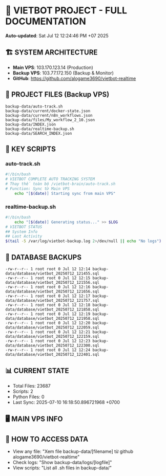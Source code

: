 # 🤖 VIETBOT PROJECT - FULL DOCUMENTATION
**Auto-updated**: Sat Jul 12 12:24:46 PM +07 2025

## 🏗️ SYSTEM ARCHITECTURE
- **Main VPS**: 103.170.123.14 (Production)
- **Backup VPS**: 103.77.172.150 (Backup & Monitor)
- **GitHub**: https://github.com/alogame3690/vietbot-realtime

## 📁 PROJECT FILES (Backup VPS)
```
backup-data/auto-track.sh
backup-data/current/docker-state.json
backup-data/current/n8n_workflows.json
backup-data/files/My_workflow_2_10.json
backup-data/INDEX.json
backup-data/realtime-backup.sh
backup-data/SEARCH_INDEX.json
```

## 🔧 KEY SCRIPTS
### auto-track.sh
```bash
#!/bin/bash
# VIETBOT COMPLETE AUTO TRACKING SYSTEM
# Thay thế toàn bộ /vietbot-brain/auto-track.sh
# Function: Sync từ Main VPS
    echo "[$(date)] Starting sync from main VPS"
```
### realtime-backup.sh
```bash
#!/bin/bash
    echo "[$(date)] Generating status..." >> $LOG
# VIETBOT STATUS
## System Info
## Last Activity
$(tail -5 /var/log/vietbot-backup.log 2>/dev/null || echo "No logs")
```

## 💾 DATABASE BACKUPS
```
-rw-r--r-- 1 root root 0 Jul 12 12:14 backup-data/database/vietbot_20250712_121455.sql
-rw-r--r-- 1 root root 0 Jul 12 12:15 backup-data/database/vietbot_20250712_121556.sql
-rw-r--r-- 1 root root 0 Jul 12 12:16 backup-data/database/vietbot_20250712_121656.sql
-rw-r--r-- 1 root root 0 Jul 12 12:17 backup-data/database/vietbot_20250712_121757.sql
-rw-r--r-- 1 root root 0 Jul 12 12:18 backup-data/database/vietbot_20250712_121858.sql
-rw-r--r-- 1 root root 0 Jul 12 12:19 backup-data/database/vietbot_20250712_121958.sql
-rw-r--r-- 1 root root 0 Jul 12 12:20 backup-data/database/vietbot_20250712_122059.sql
-rw-r--r-- 1 root root 0 Jul 12 12:21 backup-data/database/vietbot_20250712_122159.sql
-rw-r--r-- 1 root root 0 Jul 12 12:23 backup-data/database/vietbot_20250712_122300.sql
-rw-r--r-- 1 root root 0 Jul 12 12:24 backup-data/database/vietbot_20250712_122401.sql
```

## 📊 CURRENT STATE
- Total Files: 23687
- Scripts: 2
- Python Files: 0
- Last Sync: 2025-07-10 16:18:50.896721968 +0700

## 🖥️ MAIN VPS INFO


## 🚨 HOW TO ACCESS DATA
- View any file: "Xem file backup-data/[filename] từ github alogame3690/vietbot-realtime"
- Check logs: "Show backup-data/logs/[logfile]"
- View scripts: "List all .sh files in backup-data/"
